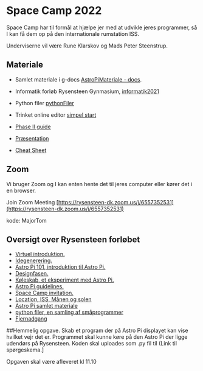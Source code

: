 # Space Camp 2022
Space Camp har til formål at hjælpe jer med at udvikle jeres programmer, så I kan få dem op på den internationale rumstation ISS.

Underviserne vil være Rune Klarskov og Mads Peter Steenstrup. 

## Materiale
* Samlet materiale i g-docs [AstroPiMateriale - docs](https://docs.google.com/document/d/1TvWkbjJ-wwO4O2CT9xOwN_tYdI0_nd-l7zSaXgmFQ2A/edit?usp=sharing).

* Informatik forløb Rysensteen Gynmasium, [informatik2021](/informatik2021)


* Python filer [pythonFiler](/pythonFiler)

* Trinket online editor [simpel start](https://trinket.io/library/trinkets/d49addc48b)

* [Phase II guide](https://projects.raspberrypi.org/en/projects/code-for-your-astro-pi-mission-space-lab-experiment)
* [Præsentation](/spaceCamp/SpaceCamp2020.pdf)
* [Cheat Sheet](http://www.tecoed.co.uk/uploads/1/4/2/4/14249012/sense_hat.pdf)


## Zoom
Vi bruger Zoom og I kan enten hente det til jeres computer eller kører det i en browser.

Join Zoom Meeting [https://rysensteen-dk.zoom.us/j/6557352531](https://rysensteen-dk.zoom.us/j/6557352531)

kode: MajorTom



## Oversigt over Rysensteen forløbet
* [Virtuel introduktion.](/materiale/virtuelIntroduktion.md)
* [Idegenerering.](/materiale/Idegenerering.md)
* [Astro Pi 101, introduktion til Astro Pi.](/materiale/AstroPi101.md)
* [Designfasen.](/materiale/Designfasen.md)
* [Køleskab, et eksperiment med Astro Pi.](/materiale/Koeleskab.md)
* [Astro Pi guidelines.](/materiale/Astro_Pi_Mission_Space_Lab_Guidelines_2020_21.pdf)
* [Space Camp invitation.](/mateiale/VirtuelSpaceCampInvitation.pdf)
* [Location, ISS, Månen og solen](/materiale/theSunMoonAndISS.md)
* [Astro Pi samlet materiale](/AstroPiMateriale.pdf)
* [python filer, en samling af småprogrammer](/pythonFiler)
* [Fjernadgang](/materiale/fjernadgang.md)


##Hemmelig opgave.
Skab et program der på Astro Pi displayet kan vise hvilket vejr det er. Programmet skal kunne køre på den Astro Pi der ligge udendørs på Rysensteen. Koden skal uploades som .py fil til
(Link til spørgeskema.]

Opgaven skal være afleveret kl 11.10
